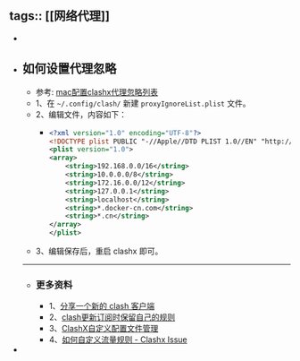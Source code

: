 tags:: [[网络代理]]
---

-
- ## 如何设置代理忽略
	- 参考: [mac配置clashx代理忽略列表](https://wonderlq.github.io/archives/87d77c17.html)
	- 1、在 `~/.config/clash/` 新建 `proxyIgnoreList.plist` 文件。
	- 2、编辑文件，内容如下：
		- ``` xml
		  <?xml version="1.0" encoding="UTF-8"?>
		  <!DOCTYPE plist PUBLIC "-//Apple//DTD PLIST 1.0//EN" "http://www.apple.com/DTDs/PropertyList-1.0.dtd">
		  <plist version="1.0">
		  <array>
		      <string>192.168.0.0/16</string>
		      <string>10.0.0.0/8</string>
		      <string>172.16.0.0/12</string>
		      <string>127.0.0.1</string>
		      <string>localhost</string>
		      <string>*.docker-cn.com</string>
		      <string>*.cn</string>
		  </array>
		  </plist>
		  ```
	- 3、编辑保存后，重启 clashx 即可。
	- ---
	- ### 更多资料
		- 1、[分享一个新的 clash 客户端](https://www.v2ex.com/t/838078)
		- 2、[clash更新订阅时保留自己的规则](https://blog.hifool.cn/posts/f42b65b0/)
		- 3、[ClashX自定义配置文件管理](https://web.archive.org/web/20220809052657/https://donnadie.top/manage-clashx-custom-config/)
		- 4、[如何自定义流量规则 - Clashx Issue](https://github.com/yichengchen/clashX/discussions/636)
-